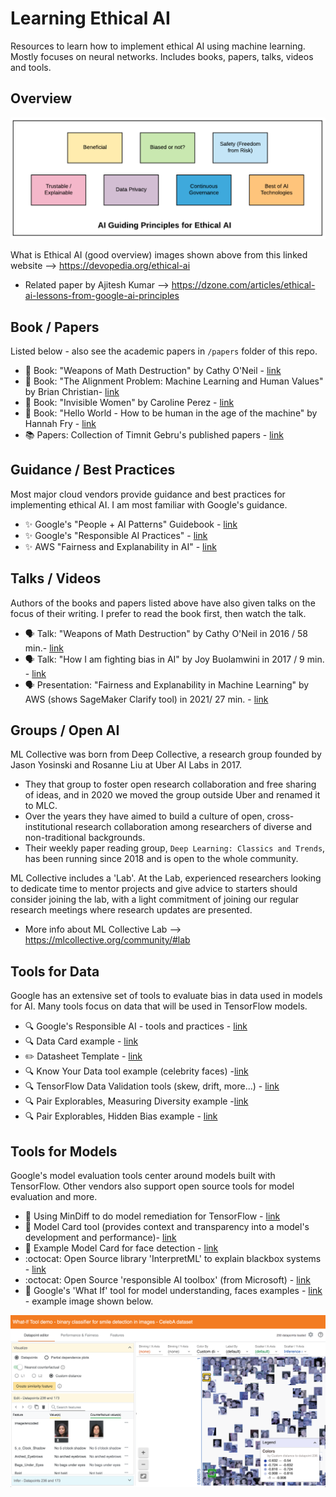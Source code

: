 # Learning Ethical AI
Resources to learn how to implement ethical AI using machine learning.  Mostly focuses on neural networks.  Includes books, papers, talks, videos and tools.

## Overview

<img src="https://github.com/lynnlangit/learning-ethical-ai/blob/main/images/ethical-ai.png" width=800>

What is Ethical AI (good overview) images shown above from this linked website --> https://devopedia.org/ethical-ai
- Related paper by Ajitesh Kumar --> https://dzone.com/articles/ethical-ai-lessons-from-google-ai-principles

## Book / Papers 
Listed below - also see the academic papers in `/papers` folder of this repo.  

- 📖 Book: "Weapons of Math Destruction" by Cathy O'Neil - [link](https://www.penguinrandomhouse.com/books/241363/weapons-of-math-destruction-by-cathy-oneil/)
- 📖 Book: "The Alignment Problem: Machine Learning and Human Values" by Brian Christian- [link](https://brianchristian.org/the-alignment-problem/)
- 📖 Book: "Invisible Women" by Caroline Perez - [link](https://www.abramsbooks.com/product/invisible-women_9781419735219/)
- 📖 Book: "Hello World - How to be human in the age of the machine" by Hannah Fry - [link](https://hannahfry.co.uk/book/hello-world/)
- 📚 Papers: Collection of Timnit Gebru's published papers - [link](https://paperswithcode.com/search?q=author%3ATimnit+Gebru)

## Guidance / Best Practices
Most major cloud vendors provide guidance and best practices for implementing ethical AI.  I am most familiar with Google's guidance.

- ✨ Google's "People + AI Patterns" Guidebook - [link](https://pair.withgoogle.com/guidebook/patterns/how-do-i-get-started)
- ✨ Google's "Responsible AI Practices" - [link](https://ai.google/responsibilities/responsible-ai-practices/)
- ✨ AWS "Fairness and Explanability in AI" - [link](https://pages.awscloud.com/rs/112-TZM-766/images/Amazon.AI.Fairness.and.Explainability.Whitepaper.pdf)

## Talks / Videos
Authors of the books and papers listed above have also given talks on the focus of their writing.  I prefer to read the book first, then watch the talk.

- 🗣️ Talk: "Weapons of Math Destruction" by Cathy O'Neil in 2016 / 58 min.- [link](https://www.youtube.com/watch?v=TQHs8SA1qpk)
- 🗣️ Talk: "How I am fighting bias in AI" by Joy Buolamwini in 2017 / 9 min. - [link](https://www.youtube.com/watch?v=UG_X_7g63rY)
- 🗣️ Presentation: "Fairness and Explanability in Machine Learning" by AWS (shows SageMaker Clarify tool) in 2021/ 27 min. - [link](https://www.youtube.com/watch?v=EBQOaqhsnqM&t=3s)

## Groups / Open AI
ML Collective was born from Deep Collective, a research group founded by Jason Yosinski and Rosanne Liu at Uber AI Labs in 2017. 
- They that group to foster open research collaboration and free sharing of ideas, and in 2020 we moved the group outside Uber and renamed it to MLC. 
- Over the years they have aimed to build a culture of open, cross-institutional research collaboration among researchers of diverse and non-traditional backgrounds. 
- Their weekly paper reading group, `Deep Learning: Classics and Trends`, has been running since 2018 and is open to the whole community.   

ML Collective includes a 'Lab'. At the Lab, experienced researchers looking to dedicate time to mentor projects and give advice to starters should consider joining the lab, with a light commitment of joining our regular research meetings where research updates are presented.

- More info about ML Collective Lab --> https://mlcollective.org/community/#lab

## Tools for Data
Google has an extensive set of tools to evaluate bias in data used in models for AI.  Many tools focus on data that will be used in TensorFlow models.

- 🔍 Google's Responsible AI - tools and practices - [link](https://www.tensorflow.org/responsible_ai)
- 🔍 Data Card example - [link](https://research.google/static/documents/datasets/crowdsourced-high-quality-colombian-spanish-es-co-multi-speaker-speech-dataset.pdf)
- ✏️ Datasheet Template - [link](https://github.com/lynnlangit/learning-ethical-ai/blob/main/datasheet-template/Datasheets_Template.pdf)
- 🔍 Know Your Data tool example (celebrity faces) -[link](https://knowyourdata-tfds.withgoogle.com/#tab=STATS&dataset=celeb_a)
- 🔍 TensorFlow Data Validation tools (skew, drift, more...) - [link](https://www.tensorflow.org/tfx/guide/tfdv)
- 🔍 Pair Explorables, Measuring Diversity example -[link](https://pair.withgoogle.com/explorables/measuring-diversity/)
- 🔍 Pair Explorables, Hidden Bias example - [link](https://pair.withgoogle.com/explorables/hidden-bias/)

## Tools for Models
Google's model evaluation tools center around models built with TensorFlow.  Other vendors also support open source tools for model evaluation and more.

- 🔎 Using MinDiff to do model remediation for TensorFlow - [link](https://www.tensorflow.org/responsible_ai/model_remediation)
- 🔎 Model Card tool (provides context and transparency into a model's development and performance)- [link](https://www.tensorflow.org/responsible_ai/model_card_toolkit/guide)
- 🔎 Example Model Card for face detection - [link](https://modelcards.withgoogle.com/face-detection)
- :octocat: Open Source library 'InterpretML' to explain blackbox systems - [link](https://github.com/interpretml/interpret#supported-techniques)
- :octocat: Open Source 'responsible AI toolbox' (from Microsoft) - [link](https://github.com/microsoft/responsible-ai-toolbox)
- 🔎 Google's 'What If' tool for model understanding, faces examples - [link](https://pair-code.github.io/what-if-tool/demos/image.html) - example image shown below.

<img src="https://github.com/lynnlangit/learning-ethical-ai/blob/main/images/what-if-tool.png" width=800>
